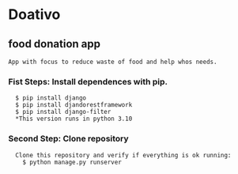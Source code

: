 # Doativo
## food donation app
    App with focus to reduce waste of food and help whos needs.

### Fist Steps: Install dependences with pip.
      $ pip install django
      $ pip install djandorestframework
      $ pip install django-filter
      *This version runs in python 3.10
      
### Second Step: Clone repository
      Clone this repository and verify if everything is ok running: 
        $ python manage.py runserver
     
      
      
